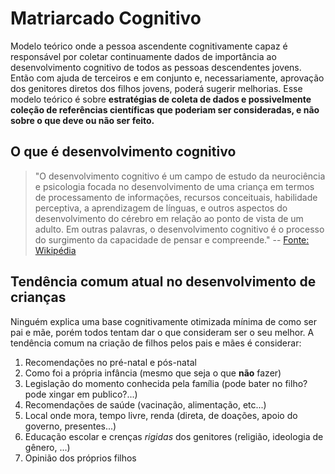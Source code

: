 # Matriarcado Cognitivo

Modelo teórico onde a pessoa ascendente cognitivamente capaz é responsável por
coletar continuamente dados de importância ao desenvolvimento cognitivo de todos
as pessoas descendentes jovens. Então com ajuda de terceiros e em conjunto e,
necessariamente, aprovação dos genitores diretos dos filhos jovens,
poderá sugerir melhorias. Esse modelo teórico é sobre **estratégias de coleta
de dados e possivelmente coleção de referências científicas que poderiam
ser consideradas, e não sobre o que deve ou não ser feito.**

## O que é desenvolvimento cognitivo

> "O desenvolvimento cognitivo é um campo de estudo da neurociência e psicologia
> focada no desenvolvimento de uma criança em termos de processamento de informações,
> recursos conceituais, habilidade perceptiva, a aprendizagem de línguas,
> e outros aspectos do desenvolvimento do cérebro em relação ao ponto de vista de um adulto.
> Em outras palavras, o desenvolvimento cognitivo é o processo do surgimento da capacidade de pensar e compreende."
> -- [Fonte: Wikipédia](https://pt.wikipedia.org/wiki/Desenvolvimento_cognitivo)

## Tendência comum atual no desenvolvimento de crianças

Ninguém explica uma base cognitivamente otimizada mínima de como ser pai e mãe,
porém todos tentam dar o que consideram ser o seu melhor.
A tendência comum na criação de filhos pelos pais e mães é considerar:

1. Recomendações no pré-natal e pós-natal
2. Como foi a própria infância (mesmo que seja o que **não** fazer)
3. Legislação do momento conhecida pela família (pode bater no filho? pode xingar em publico?...)
4. Recomendações de saúde (vacinação, alimentação, etc...)
5. Local onde mora, tempo livre, renda (direta, de doações, apoio do governo, presentes...)
6. Educação escolar e crenças _rigidas_ dos genitores (religião, ideologia de gênero, ...)
7. Opinião dos próprios filhos

